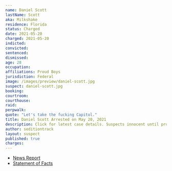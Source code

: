 ```yaml
---
name: Daniel Scott
lastName: Scott
aka: Milkshake
residence: Florida
status: Charged
date: 2021-05-20
charged: 2021-05-20
indicted:
convicted: 
sentenced: 
dismissed: 
age: 28
occupation:
affiliations: Proud Boys
jurisdiction: Federal
image: /images/preview/daniel-scott.jpg
suspect: daniel-scott.jpg
booking:
courtroom:
courthouse:
raid:
perpwalk:
quote: "Let's take the fucking Capitol."
title: Daniel Scott Arrested on May 20, 2021
description: Click for latest case details. Suspects innocent until proven guilty.
author: seditiontrack
layout: suspect
published: true
charges:
---
```

- [News Report](https://www.washingtonpost.com/local/legal-issues/proudboy-screaming-lets-take-capitol-arrested/2021/05/20/ccae5e00-b9a7-11eb-a6b1-81296da0339b_story.html)
- [Statement of Facts](https://www.justice.gov/usao-dc/case-multi-defendant/file/1395876/download)
